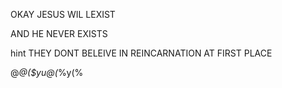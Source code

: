 OKAY JESUS WIL LEXIST

AND HE NEVER EXISTS

hint THEY DONT BELEIVE IN REINCARNATION AT FIRST PLACE 

@*@($yu@(*%y(% 
